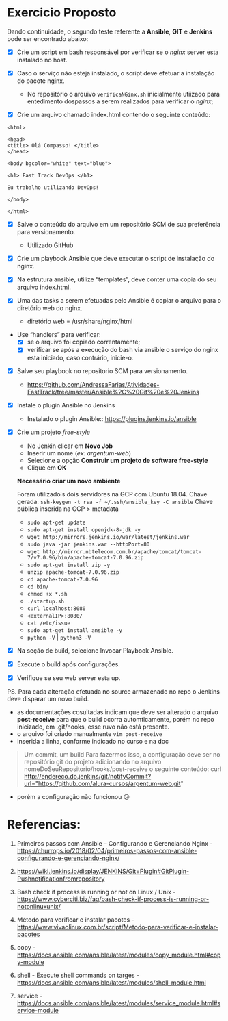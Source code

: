 
# Exercicio Proposto

Dando continuidade, o segundo teste referente a **Ansible**, **GIT** e **Jenkins** pode ser encontrado abaixo:

- [x] Crie um script em bash responsável por verificar se o _nginx_ server esta instalado no host. 

- [x] Caso o serviço não esteja instalado, o script deve efetuar a instalação do pacote nginx.

    * No repositório o arquivo `verificaNGinx.sh` inicialmente utiizado para entedimento dospassos a serem realizados para verificar o _nginx_;

- [X] Crie um arquivo chamado index.html contendo o seguinte conteúdo:

```
<html>

<head>
<title> Olá Compasso! </title>
</head>

<body bgcolor="white" text="blue">

<h1> Fast Track DevOps </h1>

Eu trabalho utilizando DevOps!

</body>

</html>
```

- [X] Salve o conteúdo do arquivo em um repositório SCM de sua preferência para versionamento.
    * Utilizado GitHub

- [x] Crie um playbook Ansible que deve executar o script de instalação do nginx.

- [x] Na estrutura ansible, utilize “templates”, deve conter uma copia do seu arquivo index.html.
    
- [x] Uma das tasks a serem efetuadas pelo Ansible é copiar o arquivo para o diretório web do nginx.
    * diretório web = /usr/share/nginx/html

- Use “handlers” para verificar:
    - [x] se o arquivo foi copiado correntamente;
    - [x] verificar se após a execução do bash via ansible o serviço do nginx esta iniciado, caso contrário, inicie-o.
    
- [x] Salve seu playbook no repositorio SCM para versionamento.
    * https://github.com/AndressaFarias/Atividades-FastTrack/tree/master/Ansible%2C%20Git%20e%20Jenkins 

- [x] Instale o plugin Ansible no Jenkins
    * Instalado o plugin Ansible:: https://plugins.jenkins.io/ansible 

- [x] Crie um projeto _free-style_
    * No Jenkin clicar em **Novo Job**
    * Inserir um nome (_ex: argentum-web_)
    * Selecione a opção **Construir um projeto de software free-style**
    * Clique em **OK**
    
    **Necessário criar um novo ambiente**

    Foram utilizadois dois servidores na GCP com Ubuntu 18.04.
    Chave gerada: 
        `ssh-keygen -t rsa -f ~/.ssh/ansible_key -C ansible`
    Chave pública inserida na GCP > metadata

    * `sudo apt-get update`
    * `sudo apt-get install openjdk-8-jdk -y`
    * `wget http://mirrors.jenkins.io/war/latest/jenkins.war`
    * `sudo java -jar jenkins.war --httpPort=80`
    * `wget http://mirror.nbtelecom.com.br/apache/tomcat/tomcat-7/v7.0.96/bin/apache-tomcat-7.0.96.zip`
    * `sudo apt-get install zip -y`
    * `unzip apache-tomcat-7.0.96.zip`
    * `cd apache-tomcat-7.0.96`
    * `cd bin/`
    * `chmod +x *.sh`
    * `./startup.sh`
    * `curl localhost:8080`
    * `<externalIP>:8080/`
    *  `cat /etc/issue`
    *  `sudo apt-get install ansible -y`
    *  `python -V` | `python3 -V`

- [x] Na seção de build, selecione Invocar Playbook Ansible.
    
- [x] Execute o build após configurações.
    
- [x] Verifique se seu web server esta up.
    
PS. Para cada alteração efetuada no source armazenado no repo o Jenkins deve disparar um novo build.
   
* as documentações cosultadas indicam que deve ser alterado o arquivo **post-receive** para que o build ocorra automticamente, porém no repo inicizado, em .git/hooks, esse ruvo não está presente.
* o arquivo foi criado manualmente `vim post-receive`
* inserida a linha, conforme indicado no curso e na doc
> Um commit, um build
Para fazermos isso, a configuração deve ser no repositório git do projeto adicionando no arquivo nomeDoSeuRepositorio/hooks/post-receive o seguinte conteúdo:
curl http://endereco.do.jenkins/git/notifyCommit?url="https://github.com/alura-cursos/argentum-web.git"
* porém a configuração não funcionou :confused:

# Referencias:
1. Primeiros passos com Ansible – Configurando e Gerenciando Nginx - https://churrops.io/2018/02/04/primeiros-passos-com-ansible-configurando-e-gerenciando-nginx/

2. https://wiki.jenkins.io/display/JENKINS/Git+Plugin#GitPlugin-Pushnotificationfromrepository

3. Bash check if process is running or not on Linux / Unix - https://www.cyberciti.biz/faq/bash-check-if-process-is-running-or-notonlinuxunix/

4. Método para verificar e instalar pacotes - https://www.vivaolinux.com.br/script/Metodo-para-verificar-e-instalar-pacotes

5. copy - https://docs.ansible.com/ansible/latest/modules/copy_module.html#copy-module

6. shell - Execute shell commands on targes - https://docs.ansible.com/ansible/latest/modules/shell_module.html

7. service - https://docs.ansible.com/ansible/latest/modules/service_module.html#service-module
